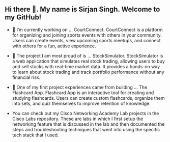 ## Hi there 👋. My name is Sirjan Singh. Welcome to my GitHub!

- 🔭 I’m currently working on ... CourtConnect. CourtConnect is a platform for organizing and joining sports events with others in your community. Users can create events, view upcoming sports meetups, and connect with others for a fun, active experience.
- 🌱 The project I am most proud of is ... StockSimulator. StockSimulator is a web application that simulates real stock trading, allowing users to buy and sell stocks with real-time market data. It provides a hands-on way to learn about stock trading and track portfolio performance without any financial risk.
- 🤔 One of my first project experiences came from building ... The Flashcard App. Flashcard App is an interactive tool for creating and studying flashcards. Users can create custom flashcards, organize them into sets, and quiz themselves to improve retention of knowledge.

- You can check out my Cisco Networking Academy Lab projects in the Cisco Labs repository. These are labs in which I first setup the networking feature that is discussed in the lab and then documented the steps and troubleshooting techniques that went into using the specific tech stack that I used. 
<!--
**sirjanpreet/sirjanpreet** is a ✨ _special_ ✨ repository because its `README.md` (this file) appears on your GitHub profile.

Here are some ideas to get you started:

- 🔭 I’m currently working on ...
- 🌱 I’m currently learning ...
- 👯 I’m looking to collaborate on ...
- 🤔 I’m looking for help with ...
- 💬 Ask me about ...
- 📫 How to reach me: ...
- 😄 Pronouns: ...
- ⚡ Fun fact: ...
-->

